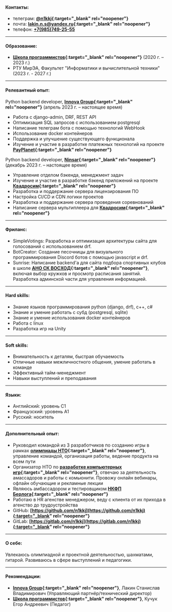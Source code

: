 #### Контакты:

- телеграм: **[@n1kkj](https://t.me/n1kkj){:target="_blank" rel="noopener"}**
- почта: **[lakin.n.s@yandex.ru](mailto:lakin.n.s@yandex.ru){:target="_blank" rel="noopener"}**
- телефон: **[+7(985)749-25-55](tel:+7-985-749-25-55)**
  <div class="mob"><ul><li><a href="vcard.vcf">сохранить контакт</a></li></ul></div>

---
#### Образование:
- **[Школа программистов](https://informatics.ru/branches/prospektmira/?utm_medium=maps&utm_source=yamaps&ysclid=lqqk4zzk0897294546){:target="_blank" rel="noopener"}**
 (2020 г. – 2023 г.)
- РТУ МирЭА, Факультет "Информатики и вычислительной техники" (2023 г. - 2027 г.)

---
#### Релевантный опыт:

Python backend developer, **[Innova Group](https://innovacompanies.com/){:target="_blank" rel="noopener"}** (апрель 2023 г. – настоящее время)
- Работа с django-admin, DRF, REST API
- Оптимизация SQL запросов с использованием postgresql
- Написание телеграм бота с помощью технологий WebHook
- Использование docker контейнеров
- Поддержка и улучшение существующего функционала
- Изучение и участие в разработке платежных технологий на проекте **[PayPlanet](https://pay-planet.com/){:target="_blank" rel="noopener"}**

Python backend developer, **[Ninsar](https://ninsar.pro/){:target="_blank" rel="noopener"}** (декабрь 2023 г. – настоящее время)
- Управление отделом бэкенда, менеджмент задач
- Изучение и участие в разработке бэкенд приложений на проекте **[Квадросим](https://xn--80adhqgqmpk.xn--p1ai/){:target="_blank" rel="noopener"}**
- Разработка и поддержание сервера лицензирования ПО
- Настройка CI/CD и CDN логики проектов
- Разработка и поддержание сервера проведения соревнований
- Написание сервера мультиплеера для **[Квадросим](https://xn--80adhqgqmpk.xn--p1ai/){:target="_blank" rel="noopener"}**

---
#### Фриланс:

- SimpleVotings: Разработка и оптимизация архитектуры сайта для голосований с использованием drf.
- BotCreator: Создание песочницы для визуального программирования Discord ботов с помощью javascript и drf.
- Sunrise: Написание backend'а для сайта подбора спортивных клубов в школе **[АНО СК ВОСХОД](https://vk.com/sunrise.russia){:target="_blank" rel="noopener"}**, включая выбор кружков и просмотр расписания занятий. Разработка админской части для управления информацией.

---
#### Hard skills:

- Знание языков программирования python (django, drf), c++, c#
- Знание и умение работать с субд (postgresql, sqlite)
- Знание и умение использования docker контейнеров
- Работа с linux
- Разработка игр на Unity

---
#### Soft skills:

- Внимательность к деталям, быстрая обучаемость
- Отличные навыки межличностного общения, умение работать в команде
- Эффективный тайм-менеджмент
- Навыки выступлений и преподавания

---
#### Языки:
- Английский: уровень C1
- Французский: уровень A1
- Русский: носитель

---
#### Дополнительный опыт:

- Руководил командой из 3 разработчиков по созданию игры в рамках **[олимпиады НТО](https://ntcontest.ru/tracks/nto-school/proekt-sozdaniya-virtualnykh-mirov/razrabotka-komputernih-igr/){:target="_blank" rel="noopener"}**, управление командой, организация работы, ведение продукта на всем пути
- Организатор НТО по **[разработке компьютерных игр](https://ntcontest.ru/tracks/nto-school/proekt-sozdaniya-virtualnykh-mirov/razrabotka-komputernih-igr/){:target="_blank" rel="noopener"}**, отвечаю за деятельность амассадоров и работы с комьюнити. Провожу онлайн вебинары, офлайн обучающие и рекламные лекции
- Являюсь амбассадором и тестировщиком **[НКФП Берлога](https://platform.kruzhok.org/){:target="_blank" rel="noopener"}**
- Работаю в HR агенстве менеджером, веду с клиента от их прихода в агенство до трудоустройства
- GitHub: **[https://github.com/n1kkj](https://github.com/n1kkj){:target="_blank" rel="noopener"}**
- GitLab: **[https://gitlab.com/n1kkj](https://gitlab.com/n1kkj){:target="_blank" rel="noopener"}**

---
#### О себе:
Увлекаюсь олимпиадной и проектной деятельностью, шахматами, гитарой. Развиваюсь в сфере выступлений и педагогики.

---
#### Рекомендации:
- **[Innova Group](https://innovacompanies.com/){:target="_blank" rel="noopener"}**, Лакин Станислав Владимирович (Управляющий партнёр/технический директор)
- **[Школа программистов](https://informatics.ru/branches/prospektmira/?utm_medium=maps&utm_source=yamaps&ysclid=lqqk4zzk0897294546){:target="_blank" rel="noopener"}**, Кучук Егор Андреевич (Педагог)
<style>
@media only screen and (max-width: 480px) {
  .pc{
    display: none;
  }
}

@media only screen and (min-width: 480px) {
  .mob{
    display: none;
    font-weight: bold;
  }
}
  
.inner{
    max-width: 800px;
}
</style>
